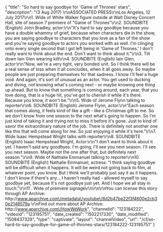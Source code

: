 {
    "title": "So hard to say goodbye for 'Game of Thrones' stars",
    "description": "(3 Aug 2017) \r\nASSOCIATED PRESS\r\nLos Angeles, 12 July 2017\r\n1. Wide of White Walker figure outside at Walt Disney Concert Hall, site of season 7 premiere of \"Game of Thrones\"\r\n2. SOUNDBITE (English) John Bradley, actor:\r\n\"It's hard to say goodbye because you have a double whammy of grief, because when characters die in the show, you are saying goodbye to characters that you love as a fan of the show and you're saying goodbye to actors you worked with as well. I'm clinging onto every single second that I got left being in 'Game of Thrones.' I don't really want to think about the end. Don't want to think about it.\"\r\n3. Tilt down Iain Glen wearing kilt\r\n4. SOUNDBITE (English) Iain Glen, actor:\r\n\"Now, we're a very tight, very bonded unit. So I think there will be a real sense of loss when it all concludes, when it all goes away. So maybe people are just preparing themselves for that sadness. I know I'll feel a huge void. And again, it's sort of unusual as an actor. You get used to ducking and diving, not knowing what's coming next - or maybe knowing one thing up ahead. But to know that something is coming around, each year, that you love doing, that is a huge hit, you've got to cherish it while it's there. Because you know, it won't be.\"\r\n5. Wide of Jerome Flynn talking to reporter\r\n6. SOUNDBITE (English) Jerome Flynn, actor:\r\n\"Each season that comes along, it feels kind of like a gift - like a Christmas gift to me. So we don't know from one season to the next what's going to happen. So I'm just kind of taking it and trying not to miss it before it's gone. Just to kind of savor the extraordinary nature of the job. There is definitely not another one like this that will come along for me. So just enjoying it while it's here.\"\r\n7. Wide Isaac Hempstead Wright talks with reporter\r\n8. SOUNDBITE (English) Isaac Hempstead Wright, Actor:\r\n\"I don't want to think about it yet. I haven't said any goodbyes. I'm going, I'll see you next season. I'll see you next season. Maybe not the one after that, but definitely next season.\"\r\n9. Wide of Nathalie Emmanuel talking to reporter\r\n10. SOUNDBITE (English) Nathalie Emmanuel, actress: \"I think saying goodbye will be difficult when it happens. It will be weird not going back to film, at whatever point, you know. But I think we'll probably just say it as it happens. I don't know if there's any... I haven't really had - allowed myself to say goodbye yet, because it's not goodbye just yet. And I hope we all stay in touch.\"\r\n11 . Wide of premiere signage\r\n\r\n\r\nYou can license this story through AP Archive: http:\/\/www.aparchive.com\/metadata\/youtube\/8d2b47be22f3f4600e2cb30e2148579a \r\nFind out more about AP Archive: http:\/\/www.aparchive.com\/HowWeWork",
    "channelid": "123184222",
    "videoid": "123195751",
    "date_created": "1502217330",
    "date_modified": "1508437329",
    "type": "captivate",
    "layout": "channelVideo",
    "url": "\/c1\/so-hard-to-say-goodbye-for-game-of-thrones-stars\/123184222-123195751"
}